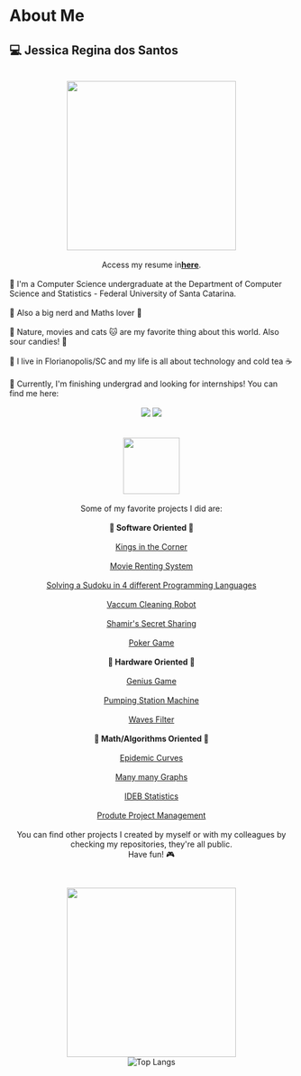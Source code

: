 # About Me

## 💻 Jessica Regina dos Santos
<div align="center"> <br><img src="https://i.pinimg.com/originals/bb/34/01/bb34017e0cd6eeaff3e785b60a8ff59f.gif" width="300"/><br>
<br>Access my resume in<b><u><a href="https://docs.google.com/document/d/1UunIfzzI_8bVVJ1IZ2OvKDL8BamsNEmPK30Nu1FpsEA/edit?usp=sharing">here</a></u></b>.</div> 
<br>🌸 I'm a Computer Science undergraduate at the Department of Computer Science and Statistics - Federal University of Santa Catarina.<br>
<br>🌸 Also a big nerd and Maths lover 📖<br>
<br>🌸 Nature, movies and cats 🐱 are my favorite thing about this world. Also sour candies! 💜<br>
<br>🌸 I live in Florianopolis/SC and my life is all about technology and cold tea ☕<br>
<br>🌸 Currently, I'm finishing undergrad and looking for internships! You can find me here:<br>
<br><div align="center"> <a href="https://www.instagram.com/jessicaregds/"><img src="https://img.shields.io/badge/-Instagram-%23E4405F?style=for-the-badge&logo=instagram&logoColor=white"/></a> <a href="https://www.linkedin.com/in/jessica-regina-dos-santos-aa7667142/"><img src="https://img.shields.io/badge/-LinkedIn-%230077B5?style=for-the-badge&logo=linkedin&logoColor=white"/></a> </div>
<br>
<br>
<div align="center"> 
<img src="https://i.pinimg.com/originals/4d/3f/d5/4d3fd5c79837384de61fd2ca64da03a7.gif" width="100"/><br>
</div>
<div align="center">
<br>Some of my favorite projects I did are:<br>
<br><b>💌 Software Oriented 💌</b><br>
<br><a href="https://github.com/jessregsts/INE5417-Engenharia-de-Software-I">Kings in the Corner</a><br>
<br><a href="https://github.com/jessregsts/INE5402-Programacao-Orientada-a-Objetos-I/tree/main/TrabalhoFinal">Movie Renting System</a><br>
<br><a href="https://github.com/jessregsts/INE5416-Paradigmas-de-Programacao">Solving a Sudoku in 4 different Programming Languages</a><br>
<br><a href="https://github.com/jessregsts/INE5408-Estruturas-de-Dados/tree/main/ProjetoI">Vaccum Cleaning Robot</a><br>
<br><a href="https://github.com/jessregsts/Trabalho_Final_Seguranca">Shamir's Secret Sharing</a><br>
<br><a href="https://github.com/jessregsts/INE5404-Programacao-Orientada-a-Objetos-II/tree/main/PokerGame">Poker Game</a><br>
<br><b>💌 Hardware Oriented 💌</b><br>
<br><a href="https://github.com/jessregsts/EEL5105-Circuitos-e-Tecnicas-Digitais/tree/main/Genius">Genius Game</a><br>
<br><a href="https://github.com/jessregsts/INE5411-Organizacao-de-Computadores-I/tree/main/TrabFinal">Pumping Station Machine</a><br>
<br><a href="https://github.com/jessregsts/EEL5105-Circuitos-e-Tecnicas-Digitais/tree/main/Genius">Waves Filter</a><br>
<br><b>💌 Math/Algorithms Oriented 💌</b><br>
<br><a href="https://github.com/jessregsts/INE5202-Calculo-Numerico-em-Computadores/tree/main/Trabalho03">Epidemic Curves</a><br>
<br><a href="https://github.com/jessregsts/INE5413-Grafos">Many many Graphs</a><br>
<br><a href="https://github.com/jessregsts/INE5405-Probabilidade-e-Estatistica">IDEB Statistics</a><br>
<br><a href="https://github.com/jessregsts/INE5427-Planejamento-e-Gestao-de-Projetos">Produte Project Management</a><br>

<br>
You can find other projects I created by myself or with my colleagues by checking my repositories, they're all public. 
<br>Have fun! 🎮

<br><div align="center"> <img src="https://66.media.tumblr.com/9356a5343569692547be79f4fe460829/tumblr_mit6meq11R1rfjowdo1_500.gif" width="300"/>
<br><img src="https://github-readme-stats.vercel.app/api/top-langs/?username=jessregsts&layout=compact&theme=tokyonight" alt="Top Langs" />
<br>
 </div>


</div>

